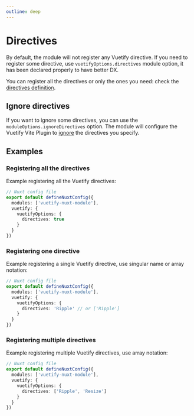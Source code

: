 ```yaml
---
outline: deep
---
```


# Directives

By default, the module will not register any Vuetify directive. If you need to register some directive, use `vuetifyOptions.directives` module option, it has been declared properly to have better DX.

You can register all the directives or only the ones you need: check the [directives definition](https://github.com/vuetifyjs/nuxt-module/blob/main/src/types.ts#L138-L139).

## Ignore directives <Badge type="tip" text="from v0.15.1" />

If you want to ignore some directives, you can use the `moduleOptions.ignoreDirectives` option. The module will configure the Vuetify Vite Plugin to [ignore](https://github.com/vuetifyjs/vuetify-loader/tree/master/packages/vite-plugin#ignoring-components-or-directives) the directives you specify.

## Examples

### Registering all the directives

Example registering all the Vuetify directives:

```ts
// Nuxt config file
export default defineNuxtConfig({
  modules: ['vuetify-nuxt-module'],
  vuetify: {
    vuetifyOptions: {
      directives: true
    }
  }
})
```

### Registering one directive

Example registering a single Vuetify directive, use singular name or array notation:
```ts
// Nuxt config file
export default defineNuxtConfig({
  modules: ['vuetify-nuxt-module'],
  vuetify: {
    vuetifyOptions: {
      directives: 'Ripple' // or ['Ripple']
    }
  }
})
```

### Registering multiple directives

Example registering multiple Vuetify directives, use array notation:
```ts
// Nuxt config file
export default defineNuxtConfig({
  modules: ['vuetify-nuxt-module'],
  vuetify: {
    vuetifyOptions: {
      directives: ['Ripple', 'Resize']
    }
  }
})
```
